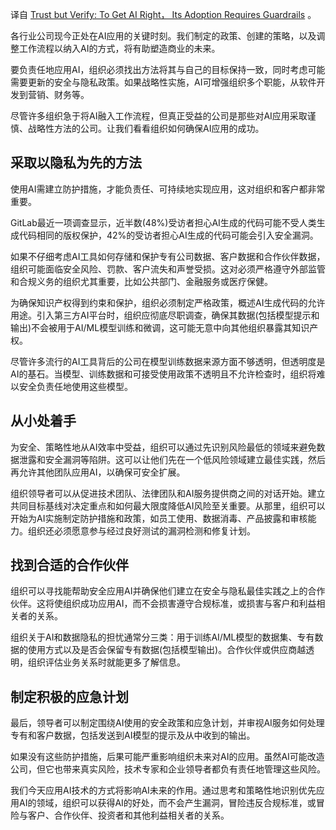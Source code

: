 <!--
# 相信但验证：确保正确使用AI，须建立防护措施
https://cdn.thenewstack.io/media/2023/09/35d3279e-hogarth-de-la-plante-7-plwj1zf58-unsplash-1024x611.jpg

Feature image by Hogarth de la Plante on Unsplash.    
 -->

译自 [Trust but Verify: To Get AI Right， Its Adoption Requires Guardrails](https://thenewstack.io/trust-but-verify-to-get-ai-right-its-adoption-requires-guardrails/) 。

各行业公司现今正处在AI应用的关键时刻。我们制定的政策、创建的策略，以及调整工作流程以纳入AI的方式，将有助塑造商业的未来。

要负责任地应用AI，组织必须找出方法将其与自己的目标保持一致，同时考虑可能需要更新的安全与隐私政策。如果战略性实施，AI可增强组织多个职能，从软件开发到营销、财务等。

尽管许多组织急于将AI融入工作流程，但真正受益的公司是那些对AI应用采取谨慎、战略性方法的公司。让我们看看组织如何确保AI应用的成功。

## 采取以隐私为先的方法

使用AI需建立防护措施，才能负责任、可持续地实现应用，这对组织和客户都非常重要。

GitLab最近一项调查显示，近半数(48%)受访者担心AI生成的代码可能不受人类生成代码相同的版权保护，42%的受访者担心AI生成的代码可能会引入安全漏洞。

如果不仔细考虑AI工具如何存储和保护专有公司数据、客户数据和合作伙伴数据，组织可能面临安全风险、罚款、客户流失和声誉受损。这对必须严格遵守外部监管和合规义务的组织尤其重要，比如公共部门、金融服务或医疗保健。

为确保知识产权得到约束和保护，组织必须制定严格政策，概述AI生成代码的允许用途。引入第三方AI平台时，组织应彻底尽职调查，确保其数据(包括模型提示和输出)不会被用于AI/ML模型训练和微调，这可能无意中向其他组织暴露其知识产权。

尽管许多流行的AI工具背后的公司在模型训练数据来源方面不够透明，但透明度是AI的基石。当模型、训练数据和可接受使用政策不透明且不允许检查时，组织将难以安全负责任地使用这些模型。

## 从小处着手

为安全、策略性地从AI效率中受益，组织可以通过先识别风险最低的领域来避免数据泄露和安全漏洞等陷阱。这可以让他们先在一个低风险领域建立最佳实践，然后再允许其他团队应用AI，以确保可安全扩展。

组织领导者可以从促进技术团队、法律团队和AI服务提供商之间的对话开始。建立共同目标基线对决定重点和如何最大限度降低AI风险至关重要。从那里，组织可以开始为AI实施制定防护措施和政策，如员工使用、数据消毒、产品披露和审核能力。组织还必须愿意参与经过良好测试的漏洞检测和修复计划。

## 找到合适的合作伙伴

组织可以寻找能帮助安全应用AI并确保他们建立在安全与隐私最佳实践之上的合作伙伴。这将使组织成功应用AI，而不会损害遵守合规标准，或损害与客户和利益相关者的关系。

组织关于AI和数据隐私的担忧通常分三类：用于训练AI/ML模型的数据集、专有数据的使用方式以及是否会保留专有数据(包括模型输出)。合作伙伴或供应商越透明，组织评估业务关系时就能更多了解信息。

## 制定积极的应急计划

最后，领导者可以制定围绕AI使用的安全政策和应急计划，并审视AI服务如何处理专有和客户数据，包括发送到AI模型的提示及从中收到的输出。

如果没有这些防护措施，后果可能严重影响组织未来对AI的应用。虽然AI可能改造公司，但它也带来真实风险，技术专家和企业领导者都负有责任地管理这些风险。

我们今天应用AI技术的方式将影响AI未来的作用。通过思考和策略性地识别优先应用AI的领域，组织可以获得AI的好处，而不会产生漏洞，冒险违反合规标准，或冒险与客户、合作伙伴、投资者和其他利益相关者的关系。
